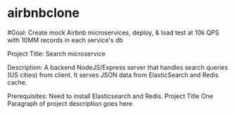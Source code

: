 # airbnbclone
#Goal: 
Create mock Airbnb microservices, deploy, &amp; load test at 10k QPS with 10MM records in each service's db

Project Title: 
Search microservice

Description: 
A backend NodeJS/Express server that handles search queries (US cities) from client. It serves JSON data from ElasticSearch and Redis cache.

Prerequisites: 
Need to install Elasticsearch and Redis. 
Project Title
One Paragraph of project description goes here
